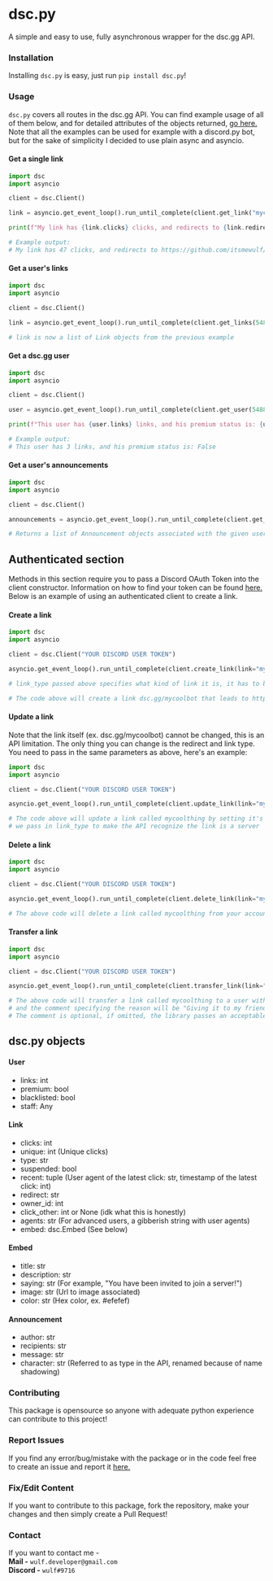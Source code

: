 # dsc.py
A simple and easy to use, fully asynchronous wrapper for the dsc.gg API.

### Installation 

Installing `dsc.py` is easy, just run `pip install dsc.py`!

### Usage 

`dsc.py` covers all routes in the dsc.gg API. You can find example usage of all of them below, and for detailed attributes of the objects returned, [go here.](#dscpy-objects)
Note that all the examples can be used for example with a discord.py bot, but for the sake of simplicity I decided to use plain async and asyncio.

#### Get a single link

```py
import dsc
import asyncio

client = dsc.Client()

link = asyncio.get_event_loop().run_until_complete(client.get_link("mycoollink")) # <-- Without the dsc.gg/ prefix

print(f"My link has {link.clicks} clicks, and redirects to {link.redirect}")

# Example output:
# My link has 47 clicks, and redirects to https://github.com/itsmewulf/dsc.py
```

#### Get a user's links

```py
import dsc
import asyncio

client = dsc.Client()

link = asyncio.get_event_loop().run_until_complete(client.get_links(548803750634979340)) # <-- Discord User ID

# link is now a list of Link objects from the previous example
```

#### Get a dsc.gg user

```py
import dsc
import asyncio

client = dsc.Client()

user = asyncio.get_event_loop().run_until_complete(client.get_user(548803750634979340)) # <-- Discord User ID

print(f"This user has {user.links} links, and his premium status is: {user.premium}")

# Example output:
# This user has 3 links, and his premium status is: False
```

#### Get a user's announcements

```py
import dsc
import asyncio

client = dsc.Client()

announcements = asyncio.get_event_loop().run_until_complete(client.get_announcements(548803750634979340)) # <-- Discord User ID

# Returns a list of Announcement objects associated with the given user
```

## Authenticated section

Methods in this section require you to pass a Discord OAuth Token into the client constructor. Information on how to find your token can be found [here.](https://www.youtube.com/watch?v=xuB1WQVM3R8) Below is an example of using an authenticated client to create a link.

#### Create a link
```py
import dsc
import asyncio

client = dsc.Client("YOUR DISCORD USER TOKEN")

asyncio.get_event_loop().run_until_complete(client.create_link(link="mycoolthing", redirect="https://mycoolbotinvite.gg", link_type="bot")) 

# link_type passed above specifies what kind of link it is, it has to be lowercase and one of these - [bot, server, template]

# The code above will create a link dsc.gg/mycoolbot that leads to https://mycoolbotinvite.gg on your account
```

#### Update a link

Note that the link itself (ex. dsc.gg/mycoolbot) cannot be changed, this is an API limitation. The only thing you can change is the redirect and link type. You need to pass in the same parameters as above, here's an example:

```py
import dsc
import asyncio

client = dsc.Client("YOUR DISCORD USER TOKEN")

asyncio.get_event_loop().run_until_complete(client.update_link(link="mycoolthing", redirect="https://mycoolserverinvite.gg", link_type="server")) 

# The code above will update a link called mycoolthing by setting it's redirect to https://mycoolserverinvite.gg,
# we pass in link_type to make the API recognize the link is a server
```

#### Delete a link


```py
import dsc
import asyncio

client = dsc.Client("YOUR DISCORD USER TOKEN")

asyncio.get_event_loop().run_until_complete(client.delete_link(link="mycoolthing")) 

# The above code will delete a link called mycoolthing from your account
```

#### Transfer a link

```py
import dsc
import asyncio

client = dsc.Client("YOUR DISCORD USER TOKEN")

asyncio.get_event_loop().run_until_complete(client.transfer_link(link="mycoolthing", user_id=548803750634979340, comments="Giving it to my friend")) 

# The above code will transfer a link called mycoolthing to a user with the ID 548803750634979340,
# and the comment specifying the reason will be "Giving it to my friend". 
# The comment is optional, if omitted, the library passes an acceptable "None" by default.
```

## dsc.py objects

#### User 
- links: int
- premium: bool
- blacklisted: bool
- staff: Any

#### Link
- clicks: int
- unique: int (Unique clicks)
- type: str
- suspended: bool
- recent: tuple (User agent of the latest click: str, timestamp of the latest click: int)
- redirect: str 
- owner_id: int
- click_other: int or None (idk what this is honestly)
- agents: str (For advanced users, a gibberish string with user agents)
- embed: dsc.Embed (See below)

#### Embed
- title: str 
- description: str 
- saying: str (For example, "You have been invited to join a server!")
- image: str (Url to image associated)
- color: str (Hex color, ex. #efefef)

#### Announcement
- author: str
- recipients: str
- message: str
- character: str (Referred to as type in the API, renamed because of name shadowing)

### Contributing 

This package is opensource so anyone with adequate python experience can contribute to this project!

### Report Issues
If you find any error/bug/mistake with the package or in the code feel free to create an issue and report it [here.](https://github.com/itsmewulf/dsc.py/issues)

### Fix/Edit Content
If you want to contribute to this package, fork the repository, make your changes and then simply create a Pull Request!

### Contact
If you want to contact me -<br>
**Mail -** ```wulf.developer@gmail.com```<br>
**Discord -** ```wulf#9716```
